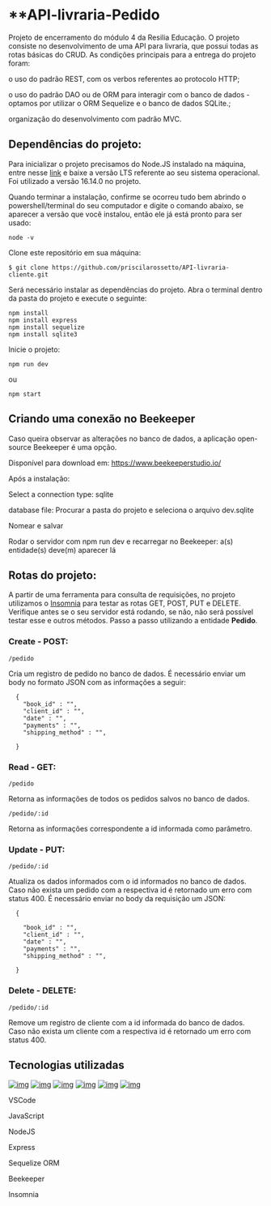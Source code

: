 # **API-livraria-Pedido

Projeto de encerramento do módulo 4 da Resilia Educação.
O projeto consiste no desenvolvimento de uma API para livraria, que possui todas as rotas básicas do CRUD.
As condições principais para a entrega do projeto foram:

o uso do padrão REST, com os verbos referentes ao protocolo HTTP;

o uso do padrão DAO ou de ORM para interagir com o banco de dados - optamos por utilizar o ORM Sequelize e o banco de dados SQLite.;

organização do desenvolvimento com padrão MVC.

## Dependências do projeto:

Para inicializar o projeto precisamos do Node.JS instalado na máquina, entre nesse [link](https://nodejs.org/en/download/) e baixe a versão LTS referente ao seu sistema operacional. Foi utilizado a versão 16.14.0 no projeto.

Quando terminar a instalação, confirme se ocorreu tudo bem abrindo o powershell/terminal do seu computador e digite o comando abaixo, se aparecer a versão que você instalou, então ele já está pronto para ser usado:

```
node -v
```

Clone este repositório em sua máquina:

```
$ git clone https://github.com/priscilarossetto/API-livraria-cliente.git
```

Será necessário instalar as dependências do projeto. Abra o terminal dentro da pasta do projeto e execute o seguinte:

```
npm install
npm install express
npm install sequelize
npm install sqlite3
```

Inicie o projeto:

```
npm run dev
```

ou

```
npm start
```

## Criando uma conexão no Beekeeper

Caso queira observar as alterações no banco de dados, a aplicação open-source Beekeeper é uma opção.

Disponível para download em: https://www.beekeeperstudio.io/

Após a instalação:

Select a connection type: sqlite

database file: Procurar a pasta do projeto e seleciona o arquivo dev.sqlite

Nomear e salvar

Rodar o servidor com npm run dev e recarregar no Beekeeper: a(s) entidade(s) deve(m) aparecer lá

## Rotas do projeto:

A partir de uma ferramenta para consulta de requisições, no projeto utilizamos o [Insomnia](https://insomnia.rest/download/) para testar as rotas GET, POST, PUT e DELETE.
Verifique antes se o seu servidor está rodando, se não, não será possível testar esse e outros métodos.
Passo a passo utilizando a entidade **Pedido**.

### Create - POST:

```
/pedido
```

Cria um registro de pedido no banco de dados. É necessário enviar um body no formato JSON com as informações a seguir:

```
  {
    "book_id" : "",
    "client_id" : "",
    "date" : "",
    "payments" : "",
    "shipping_method" : "",
  
  }
```

### Read - GET:

```
/pedido
```

Retorna as informações de todos os pedidos salvos no banco de dados.

```
/pedido/:id
```

Retorna as informações correspondente a id informada como parâmetro.

### Update - PUT:

```
/pedido/:id
```

Atualiza os dados informados com o id informados no banco de dados. Caso não exista um pedido com a respectiva id é retornado um erro com status 400. É necessário enviar no body da requisição um JSON:

```
  {
   
    "book_id" : "",
    "client_id" : "",
    "date" : "",
    "payments" : "",
    "shipping_method" : "",
  
  }
```

### Delete - DELETE:

```
/pedido/:id
```

Remove um registro de cliente com a id informada do banco de dados. Caso não exista um cliente com a respectiva id é retornado um erro com status 400.

## Tecnologias utilizadas

[![img](https://camo.githubusercontent.com/dc7720a71c57b80b8f747d6ba911f86c1bbb9412e6d9cbc0be94658e1c4e4b4d/68747470733a2f2f696d672e736869656c64732e696f2f62616467652f4d616465253230666f722d5653436f64652d3166343235662e737667)](https://camo.githubusercontent.com/dc7720a71c57b80b8f747d6ba911f86c1bbb9412e6d9cbc0be94658e1c4e4b4d/68747470733a2f2f696d672e736869656c64732e696f2f62616467652f4d616465253230666f722d5653436f64652d3166343235662e737667) [![img](https://camo.githubusercontent.com/9d07c04bdd98c662d5df9d4e1cc1de8446ffeaebca330feb161f1fb8e1188204/68747470733a2f2f696d672e736869656c64732e696f2f62616467652f4a6176615363726970742d4637444631453f7374796c653d666f722d7468652d6261646765266c6f676f3d6a617661736372697074266c6f676f436f6c6f723d626c61636b)](https://camo.githubusercontent.com/9d07c04bdd98c662d5df9d4e1cc1de8446ffeaebca330feb161f1fb8e1188204/68747470733a2f2f696d672e736869656c64732e696f2f62616467652f4a6176615363726970742d4637444631453f7374796c653d666f722d7468652d6261646765266c6f676f3d6a617661736372697074266c6f676f436f6c6f723d626c61636b) [![img](https://camo.githubusercontent.com/dfc69d704694f22168bea3d84584663777fa5301dcad5bbcb5459b336da8d554/68747470733a2f2f696d672e736869656c64732e696f2f62616467652f4e6f64652e6a732d3433383533443f7374796c653d666f722d7468652d6261646765266c6f676f3d6e6f64652e6a73266c6f676f436f6c6f723d7768697465)](https://camo.githubusercontent.com/dfc69d704694f22168bea3d84584663777fa5301dcad5bbcb5459b336da8d554/68747470733a2f2f696d672e736869656c64732e696f2f62616467652f4e6f64652e6a732d3433383533443f7374796c653d666f722d7468652d6261646765266c6f676f3d6e6f64652e6a73266c6f676f436f6c6f723d7768697465) [![img](https://camo.githubusercontent.com/6f61ce982d7a61713d63c947148300012945bd4a4cafb8b9313e2426c5a1f273/68747470733a2f2f696d672e736869656c64732e696f2f62616467652f457870726573732e6a732d3430344435393f7374796c653d666f722d7468652d6261646765)](https://camo.githubusercontent.com/6f61ce982d7a61713d63c947148300012945bd4a4cafb8b9313e2426c5a1f273/68747470733a2f2f696d672e736869656c64732e696f2f62616467652f457870726573732e6a732d3430344435393f7374796c653d666f722d7468652d6261646765) [![img](https://camo.githubusercontent.com/6c50eb6f911b1bcb4c0b790fb5e908bf896c525685839fa802c41349dcd1c8bf/68747470733a2f2f696d672e736869656c64732e696f2f62616467652f53657175656c697a652d3532423045373f7374796c653d666f722d7468652d6261646765266c6f676f3d53657175656c697a65266c6f676f436f6c6f723d7768697465)](https://camo.githubusercontent.com/6c50eb6f911b1bcb4c0b790fb5e908bf896c525685839fa802c41349dcd1c8bf/68747470733a2f2f696d672e736869656c64732e696f2f62616467652f53657175656c697a652d3532423045373f7374796c653d666f722d7468652d6261646765266c6f676f3d53657175656c697a65266c6f676f436f6c6f723d7768697465) [![img](https://camo.githubusercontent.com/93ae318132d035a8c007ee1cb244f63a02d87cc0051dfa67323f5bfdc6b222d1/68747470733a2f2f696d672e736869656c64732e696f2f62616467652f496e736f6d6e69612d626c61636b3f7374796c653d666f722d7468652d6261646765266c6f676f3d696e736f6d6e6961266c6f676f436f6c6f723d353834394245)](https://camo.githubusercontent.com/93ae318132d035a8c007ee1cb244f63a02d87cc0051dfa67323f5bfdc6b222d1/68747470733a2f2f696d672e736869656c64732e696f2f62616467652f496e736f6d6e69612d626c61636b3f7374796c653d666f722d7468652d6261646765266c6f676f3d696e736f6d6e6961266c6f676f436f6c6f723d353834394245)

VSCode

JavaScript

NodeJS

Express

Sequelize ORM

Beekeeper

Insomnia
